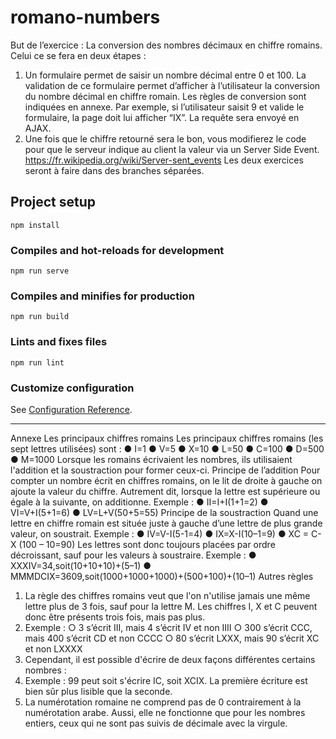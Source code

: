 # romano-numbers

But de l’exercice : La conversion des nombres décimaux en chiffre romains. Celui ce se fera en deux étapes :

1. Un formulaire permet de saisir un nombre décimal entre 0 et 100. La validation de ce formulaire permet d’afficher à l’utilisateur la conversion du nombre décimal en chiffre romain. Les règles de conversion sont indiquées en annexe.
Par exemple, si l’utilisateur saisit 9 et valide le formulaire, la page doit lui afficher “IX”. La requête sera envoyé en AJAX.
2. Une fois que le chiffre retourné sera le bon, vous modifierez le code pour que le serveur indique au client la valeur via un Server Side Event. https://fr.wikipedia.org/wiki/Server-sent_events
Les deux exercices seront à faire dans des branches séparées.


## Project setup
```
npm install
```

### Compiles and hot-reloads for development
```
npm run serve
```

### Compiles and minifies for production
```
npm run build
```

### Lints and fixes files
```
npm run lint
```

### Customize configuration
See [Configuration Reference](https://cli.vuejs.org/config/).



-------------

Annexe
Les principaux chiffres romains
Les principaux chiffres romains (les sept lettres utilisées) sont : ● I=1
● V=5
● X=10
● L=50
● C=100 ● D=500 ● M=1000
Lorsque les romains écrivaient les nombres, ils utilisaient l'addition et la soustraction pour former ceux-ci.
Principe de l’addition
Pour compter un nombre écrit en chiffres romains, on le lit de droite à gauche on ajoute la valeur du chiffre. Autrement dit, lorsque la lettre est supérieure ou égale à la suivante, on ​additionne​. Exemple :
● II=I+I(1+1=2)
● VI=V+I(5+1=6)
● LV=L+V(50+5=55)
Principe de la soustraction
Quand une lettre en chiffre romain est située juste à gauche d’une lettre de plus grande valeur, on soustrait​.
Exemple :
● IV=V-I(5-1=4)
● IX=X-I(10–1=9)
● XC = C-X (100 – 10=90)
Les lettres sont donc toujours placées par ordre décroissant, sauf pour les valeurs à soustraire. Exemple :
● XXXIV=34,soit(10+10+10)+(5–1)
● MMMDCIX=3609,soit(1000+1000+1000)+(500+100)+(10–1)
Autres règles
1. La règle des chiffres romains veut que l'on n'utilise jamais une même lettre plus de 3 fois, sauf pour la lettre M. Les chiffres I, X et C peuvent donc être présents trois fois, mais pas plus.
2. Exemple :
○ 3 s’écrit III, mais 4 s’écrit IV et non IIII
○ 300 s’écrit CCC, mais 400 s’écrit CD et non CCCC
○ 80 s’écrit LXXX, mais 90 s’écrit XC et non LXXXX
3. Cependant, il est possible d'écrire de deux façons différentes certains nombres :
4. Exemple : 99 peut soit s'écrire IC, soit XCIX. La première écriture est bien sûr plus lisible que
la seconde.
5. La numérotation romaine ne comprend pas de 0 contrairement à la numérotation arabe.
Aussi, elle ne fonctionne que pour les nombres entiers, ceux qui ne sont pas suivis de décimale avec la virgule.
